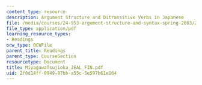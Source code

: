 ```yaml
---
content_type: resource
description: Argument Structure and Ditransitive Verbs in Japanese
file: /media/courses/24-953-argument-structure-and-syntax-spring-2003/2f0d14ff094987bba55c5e597b61e164_MiyagawaTsujioka_JEAL_FIN.pdf
file_type: application/pdf
learning_resource_types:
- Readings
ocw_type: OCWFile
parent_title: Readings
parent_type: CourseSection
resourcetype: Document
title: MiyagawaTsujioka_JEAL_FIN.pdf
uid: 2f0d14ff-0949-87bb-a55c-5e597b61e164
---
```

